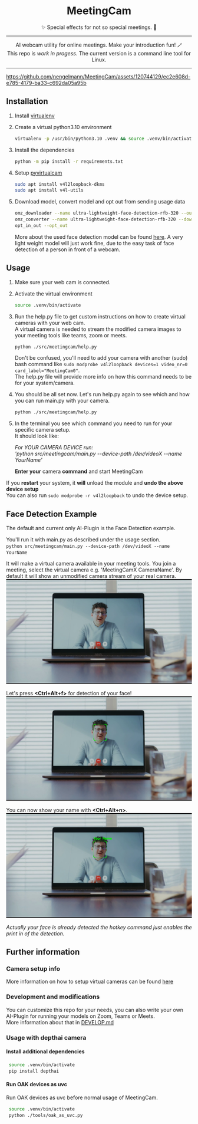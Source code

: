 <p align="center">
  <h1 align="center">MeetingCam</h1>
  <p align="center">&#x2728 Special effects for not so special meetings. &#x1F440</p>
</p>
<hr />
<p align="center">
    AI webcam utility for online meetings. Make your introduction fun! &#x1FA84;
    </br> This repo is <i>work in progess</i>. The current version is a command line tool for Linux.
</p>
<hr />


https://github.com/nengelmann/MeetingCam/assets/120744129/ec2e608d-e785-4179-ba33-c692da05a95b


## Installation

1. Install [virtualenv](https://virtualenv.pypa.io/en/stable/installation.html)

2. Create a virtual python3.10 environment
   ```bash
   virtualenv -p /usr/bin/python3.10 .venv && source .venv/bin/activate
   ```
3. Install the dependencies
   ```bash
   python -m pip install -r requirements.txt
   ```
4. Setup [pyvirtualcam](https://github.com/letmaik/pyvirtualcam)
   ```bash
   sudo apt install v4l2loopback-dkms
   sudo apt install v4l-utils
   ```
5. Download model, convert model and opt out from sending usage data
   ```bash
   omz_downloader --name ultra-lightweight-face-detection-rfb-320 --output_dir src/meetingcam/models
   omz_converter --name ultra-lightweight-face-detection-rfb-320 --download_dir src/meetingcam/models --output_dir src/meetingcam/models --precision=FP16
   opt_in_out --opt_out
   ```
   More about the used face detection model can be found [here](https://github.com/openvinotoolkit/open_model_zoo/blob/master/models/public/ultra-lightweight-face-detection-rfb-320/README.md).
   A very light weight model will just work fine, due to the easy task of face detection of a person in front of a webcam.

## Usage

1. Make sure your web cam is connected.

2. Activate the virtual environment
   ```bash
   source .venv/bin/activate
   ```
3. Run the help.py file to get custom instructions on how to create virtual cameras with your web cam. \
   A virtual camera is needed to stream the modified camera images to your meeting tools like teams, zoom or meets.

   ```bash
   python ./src/meetingcam/help.py
   ```

   Don't be confused, you'll need to add your camera with another (sudo) bash command like `sudo modprobe v4l2loopback devices=1 video_nr=0 card_label="MeetingCam0"`. \
   The help.py file will provide more info on how this command needs to be for your system/camera.

4. You should be all set now. Let's run help.py again to see which and how you can run main.py with your camera.
   ```bash
   python ./src/meetingcam/help.py
   ```
5. In the terminal you see which command you need to run for your specific camera setup. \
   It should look like:

   _For YOUR CAMERA DEVICE run:_ \
   _'python src/meetingcam/main.py --device-path /dev/videoX --name YourName'_

   **Enter your** camera **command** and start MeetingCam

If you **restart** your system, it **will** unload the module and **undo the above device setup** \
You can also run `sudo modprobe -r v4l2loopback` to undo the device setup.

## Face Detection Example

The default and current only AI-Plugin is the Face Detection example.

You'll run it with main.py as described under the usage section. \
`python src/meetingcam/main.py --device-path /dev/videoX --name YourName`

It will make a virtual camera available in your meeting tools. You join a meeting, select the virtual camera e.g. 'MeetingCamX CameraName'.
By default it will show an unmodified camera stream of your real camera.
![Just you ...](./assets/example_face_detection_no_trigger.png)

Let's press **<Ctrl+Alt+f>** for detection of your face!
![Face Detection](./assets/example_face_detection_face_f_trigger.png)

You can now show your name with **<Ctrl+Alt+n>**.
![Face Detection](./assets/example_face_detection_n_+_f_trigger.png)

_Actually your face is already detected the hotkey command just enables the print in of the detection._

## Further information

### Camera setup info

More information on how to setup virtual cameras can be found [here](https://wiki.archlinux.org/title/V4l2loopback)

### Development and modifications

You can customize this repo for your needs, you can also write your own AI-Plugin for running your models on Zoom, Teams or Meets. \
More information about that in [DEVELOP.md](DEVELOP.md)

### Usage with depthai camera

#### Install additional dependencies

```bash
 source .venv/bin/activate
 pip install depthai
```

#### Run OAK devices as uvc

Run OAK devices as uvc before normal usage of MeetingCam.

```bash
 source .venv/bin/activate
 python ./tools/oak_as_uvc.py
```
